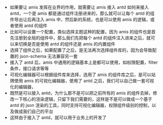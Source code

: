 <!--
 * @Author: your name
 * @Date: 2021-06-03 20:41:36
 * @LastEditTime: 2021-06-03 21:15:23
 * @LastEditors: Please set LastEditors
 * @Description: In User Settings Edit
 * @FilePath: /_posts/amis/amis 接入 antd.md
-->
- 如果要让 amis 发挥在业界的作用，就需要让 amis 接入 antd 
如何来接入 antd，一个是 amis 都是通过组件注册进来的，那么就可以让每个 antd 的组件导出让后再注入
 amis 中，然后新的系统，也是可以使用 amis 的逻辑，或者使用 antd 的组件
 - 比如可以设置一个配置，类似选择主题这种的配置，因为 amis 的组件也是首先注册到全局的组件中，那么我们先把每个 antd 的组件注入进来之后，就可以来切换是否是使用 antd 的组件还是 amis 的内置组件
 - 选择了组件之后，如果配置了之后，是无法再次选择组件库的，因为会导致配置的 json-schema 无法兼容另一套
 - 接入了 antd 后，amis 中通用的逻辑基本上是都可以使用，如权限配置，filter 条件，接口请求等等
 - 可视化编辑器可以根据组件库来选择，选用了 amis 的组件库之后，是可以站牌使用 amis 的可视化编辑器，使用了 antd 之后，我们可以自己做一套可视化的编辑器，
 - 既然是可以接入 antd，为什么那不是可以把之前所有的 amis 的组件去掉，修改一下核心的渲染逻辑，只留下我们需要的，这样是不是可以做成一个基于 antd 的 json 渲染的工具，同时支持可视化编辑器，权限组件级别的控制，以及做成我们自己的平台
 - 这样由于接入了 antd，就可以用于业务上的开发了